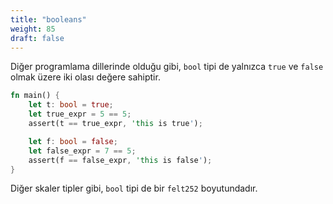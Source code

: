 ```yaml
---
title: "booleans"
weight: 85
draft: false
---
```


Diğer programlama dillerinde olduğu gibi, `bool` tipi de yalnızca `true` ve `false` olmak üzere iki olası değere sahiptir.

```rust {.codebox}
fn main() {
    let t: bool = true;
    let true_expr = 5 == 5;
    assert(t == true_expr, 'this is true');

    let f: bool = false;
    let false_expr = 7 == 5;
    assert(f == false_expr, 'this is false');
}
```

Diğer skaler tipler gibi, `bool` tipi de bir `felt252` boyutundadır.
